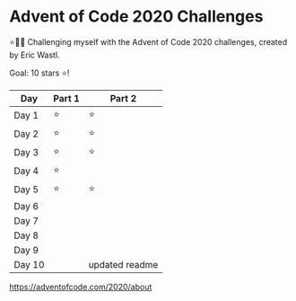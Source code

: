 # Advent of Code 2020 Challenges

⭐🎄🎅 Challenging myself with the Advent of Code 2020 challenges, created by Eric Wastl.

Goal: 10 stars :star:!

Day | Part 1 | Part 2
----- | ------ | --------- |
Day 1 | ⭐ |  ⭐
Day 2 | ⭐ |  ⭐
Day 3 | ⭐ |  ⭐
Day 4 | ⭐ |
Day 5 | ⭐ | ⭐
Day 6 |  |
Day 7 |  |
Day 8 |  |
Day 9 |  |
Day 10 |  |updated readme

https://adventofcode.com/2020/about
